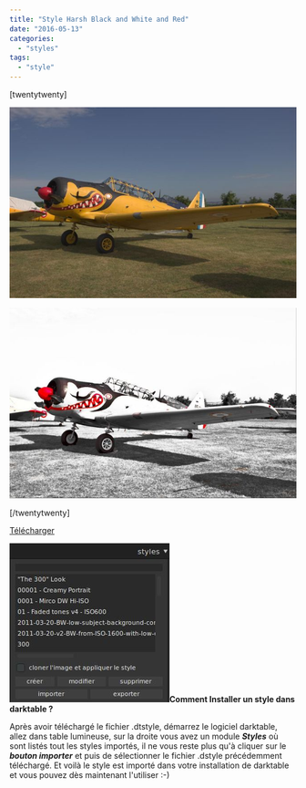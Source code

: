```yaml
---
title: "Style Harsh Black and White and Red"
date: "2016-05-13"
categories: 
  - "styles"
tags: 
  - "style"
---
```


\[twentytwenty\]

![](images/original.jpeg)

![](images/Harsh_Black_and_White_and_Red.jpeg)

\[/twentytwenty\]

[Télécharger](https://darktable.fr/download/Styles/Harsh%20Black%20and%20White%20and%20Red.dtstyle)

**![installation-style](images/installation-style.jpeg)Comment Installer un style dans darktable ?**

Après avoir téléchargé le fichier .dtstyle, démarrez le logiciel darktable, allez dans table lumineuse, sur la droite vous avez un module **_Styles_** où sont listés tout les styles importés, il ne vous reste plus qu'à cliquer sur le _**bouton importer**_ et puis de sélectionner le fichier .dstyle précédemment téléchargé. Et voilà le style est importé dans votre installation de darktable et vous pouvez dès maintenant l'utiliser :-)
